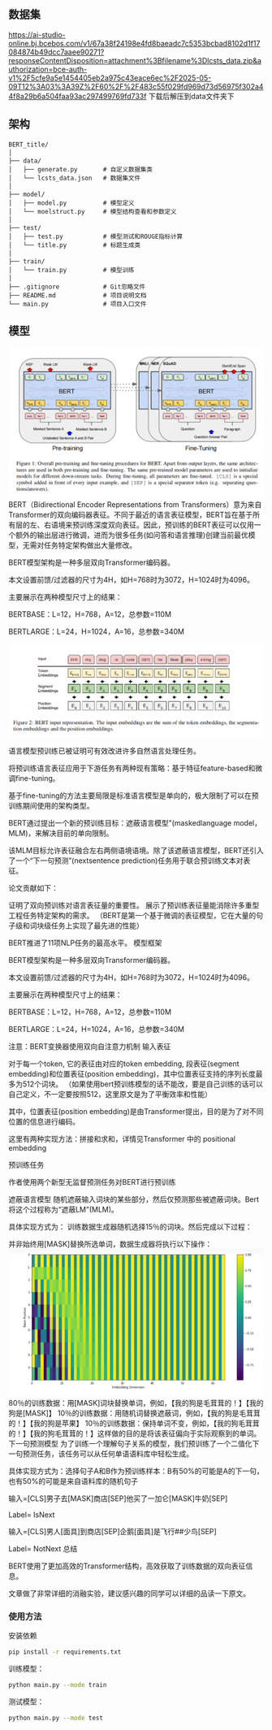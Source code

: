 ## 数据集

https://ai-studio-online.bj.bcebos.com/v1/67a38f24198e4fd8baeadc7c5353bcbad8102d1f17084874b49dcc7aaee90271?responseContentDisposition=attachment%3Bfilename%3Dlcsts_data.zip&authorization=bce-auth-v1%2F5cfe9a5e1454405eb2a975c43eace6ec%2F2025-05-09T12%3A03%3A39Z%2F60%2F%2F483c55f029fd969d73d56975f302a44f8a29b6a504faa93ac297499769fd733f
下载后解压到data文件夹下

## 架构

```
BERT_title/
│
├── data/
│   ├── generate.py       # 自定义数据集类
│   └── lcsts_data.json   # 数据集文件
│
├── model/
│   ├── model.py          # 模型定义
│   └── moelstruct.py     # 模型结构查看和参数定义
│
├── test/
│   ├── test.py           # 模型测试和ROUGE指标计算
│   └── title.py          # 标题生成类
│
├── train/
│   └── train.py          # 模型训练
│
├── .gitignore            # Git忽略文件
├── README.md             # 项目说明文档
└── main.py               # 项目入口文件
```

## 模型

![alt text](image.png)
BERT（Bidirectional Encoder Representations from Transformers）意为来自Transformer的双向编码器表征。不同于最近的语言表征模型，BERT旨在基于所有层的左、右语境来预训练深度双向表征。因此，预训练的BERT表征可以仅用一个额外的输出层进行微调，进而为很多任务(如问答和语言推理)创建当前最优模型，无需对任务特定架构做出大量修改。

BERT模型架构是一种多层双向Transformer编码器。

本文设置前馈/过滤器的尺寸为4H，如H=768时为3072，H=1024时为4096。

主要展示在两种模型尺寸上的结果：

BERTBASE：L=12，H=768，A=12，总参数=110M

BERTLARGE：L=24，H=1024，A=16，总参数=340M

![alt text](image-1.png)

语言模型预训练已被证明可有效改进许多自然语言处理任务。

将预训练语言表征应用于下游任务有两种现有策略：基于特征feature-based和微调fine-tuning。

基于fine-tuning的方法主要局限是标准语言模型是单向的，极大限制了可以在预训练期间使用的架构类型。

BERT通过提出一个新的预训练目标：遮蔽语言模型”(maskedlanguage model，MLM)，来解决目前的单向限制。

该MLM目标允许表征融合左右两侧语境语境。除了该遮蔽语言模型，BERT还引入了一个“下一句预测”(nextsentence prediction)任务用于联合预训练文本对表征。

论文贡献如下：

证明了双向预训练对语言表征量的重要性。
展示了预训练表征量能消除许多重型工程任务特定架构的需求。
（BERT是第一个基于微调的表征模型，它在大量的句子级和词块级任务上实现了最先进的性能）

BERT推进了11项NLP任务的最高水平。
模型框架

BERT模型架构是一种多层双向Transformer编码器。

本文设置前馈/过滤器的尺寸为4H，如H=768时为3072，H=1024时为4096。

主要展示在两种模型尺寸上的结果：

BERTBASE：L=12，H=768，A=12，总参数=110M

BERTLARGE：L=24，H=1024，A=16，总参数=340M

注意：BERT变换器使用双向自注意力机制
输入表征

对于每一个token, 它的表征由对应的token embedding, 段表征(segment embedding)和位置表征(position embedding)，其中位置表征支持的序列长度最多为512个词块。 （如果使用bert预训练模型的话不能改，要是自己训练的话可以自己定义，不一定要按照512，这里原文是为了平衡效率和性能）


其中，位置表征(position embedding)是由Transformer提出，目的是为了对不同位置的信息进行编码。


这里有两种实现方法：拼接和求和，详情见Transformer 中的 positional embedding

预训练任务

作者使用两个新型无监督预测任务对BERT进行预训练

遮蔽语言模型
随机遮蔽输入词块的某些部分，然后仅预测那些被遮蔽词块。Bert将这个过程称为“遮蔽LM”(MLM)。

具体实现方式为： 训练数据生成器随机选择15％的词块。然后完成以下过程：

并非始终用[MASK]替换所选单词，数据生成器将执行以下操作：
![alt text](image-2.png)
80％的训练数据：用[MASK]词块替换单词，例如，【我的狗是毛茸茸的！】【我的狗是[MASK]】
10％的训练数据：用随机词替换遮蔽词，例如，【我的狗是毛茸茸的！】【我的狗是苹果】
10％的训练数据：保持单词不变，例如，【我的狗毛茸茸的！】【我的狗毛茸茸的！】这样做的目的是将该表征偏向于实际观察到的单词。
下一句预测模型
为了训练一个理解句子关系的模型，我们预训练了一个二值化下一句预测任务，该任务可以从任何单语语料库中轻松生成。

具体实现方式为：选择句子A和B作为预训练样本：B有50%的可能是A的下一句，也有50%的可能是来自语料库的随机句子

输入=[CLS]男子去[MASK]商店[SEP]他买了一加仑[MASK]牛奶[SEP]

Label= IsNext

输入=[CLS]男人[面具]到商店[SEP]企鹅[面具]是飞行##少鸟[SEP]

Label= NotNext
总结

BERT使用了更加高效的Transformer结构，高效获取了训练数据的双向表征信息。

文章做了非常详细的消融实验，建议感兴趣的同学可以详细的品读一下原文。

### 使用方法

安装依赖

```bash
pip install -r requirements.txt
```

训练模型：

```bash
python main.py --mode train
```

测试模型：

```bash
python main.py --mode test
```

